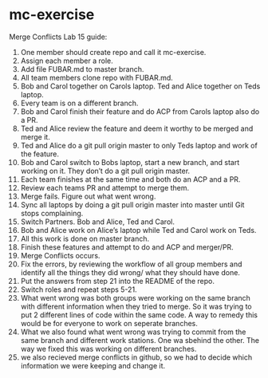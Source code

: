 # mc-exercise

Merge Conflicts Lab 15 guide:
1.	One member should create repo and call it mc-exercise.
2.	Assign each member a role.
3.	Add file FUBAR.md to master branch.
4.	All team members clone repo with FUBAR.md.
5.	Bob and Carol together on Carols laptop. Ted and Alice together on Teds laptop.
6.	Every team is on a different branch.
7.	Bob and Carol finish their feature and do ACP from Carols laptop also do a PR.
8.	Ted and Alice review the feature and deem it worthy to be merged and merge it.
9.	Ted and Alice do a git pull origin master to only Teds laptop and work of the feature.
10.	Bob and Carol switch to Bobs laptop, start a new branch, and start working on it. They don’t do a git pull origin master.
11.	Each team finishes at the same time and both do an ACP and a PR.
12.	Review each teams PR and attempt to merge them.
13.	Merge fails. Figure out what went wrong.
14.	Sync all laptops by doing a git pull origin master into master until Git stops complaining.
15.	Switch Partners. Bob and Alice, Ted and Carol.
16.	Bob and Alice work on Alice’s laptop while Ted and Carol work on Teds.
17.	All this work is done on master branch.
18.	Finish these features and attempt to do and ACP and merger/PR.
19.	Merge Conflicts occurs.
20.	Fix the errors, by reviewing the workflow of all group members and identify all the things they did wrong/ what they should have done.
21.	Put the answers from step 21 into the README of the repo.
22.	Switch roles and repeat steps 5-21.
23. What went wrong was both groups were working on the same branch with different information when they tried to merge. So it was trying to put 2 different lines of code within the same code. A way to remedy this would be for everyone to work on seperate branches. 
24. What we also found what went wrong was trying to commit from the same branch and different work stations. One wa sbehind the other. The way we fixed this was working on different branches.
25. we also recieved merge conflicts in github, so we had to decide which information we were keeping and change it.